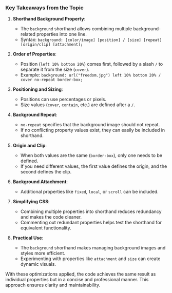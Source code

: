 ### Key Takeaways from the Topic

1. **Shorthand Background Property**:
    
    - The `background` shorthand allows combining multiple background-related properties into one line.
    - Syntax: `background: [color/image] [position] / [size] [repeat] [origin/clip] [attachment];`
2. **Order of Properties**:
    
    - Position (`left 10% bottom 20%`) comes first, followed by a slash `/` to separate it from the size (`cover`).
    - Example: `background: url("freedom.jpg") left 10% bottom 20% / cover no-repeat border-box;`
3. **Positioning and Sizing**:
    
    - Positions can use percentages or pixels.
    - Size values (`cover`, `contain`, etc.) are defined after a `/`.
4. **Background Repeat**:
    
    - `no-repeat` specifies that the background image should not repeat.
    - If no conflicting property values exist, they can easily be included in shorthand.
5. **Origin and Clip**:
    
    - When both values are the same (`border-box`), only one needs to be defined.
    - If you need different values, the first value defines the origin, and the second defines the clip.
6. **Background Attachment**:
    
    - Additional properties like `fixed`, `local`, or `scroll` can be included.
7. **Simplifying CSS**:
    
    - Combining multiple properties into shorthand reduces redundancy and makes the code cleaner.
    - Commenting out redundant properties helps test the shorthand for equivalent functionality.
8. **Practical Use**:
    
    - The `background` shorthand makes managing background images and styles more efficient.
    - Experimenting with properties like `attachment` and `size` can create dynamic visuals.

With these optimizations applied, the code achieves the same result as individual properties but in a concise and professional manner. This approach ensures clarity and maintainability.